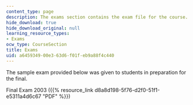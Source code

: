 ```yaml
---
content_type: page
description: The exams section contains the exam file for the course.
hide_download: true
hide_download_original: null
learning_resource_types:
- Exams
ocw_type: CourseSection
title: Exams
uid: a6459349-00e3-63d6-f01f-eb9a88f4c440
---
```


The sample exam provided below was given to students in preparation for the final.

Final Exam 2003 ({{% resource_link d8a8d198-5f76-d2f0-51f1-e5311a4d6c67 "PDF" %}})